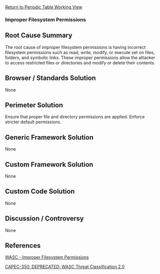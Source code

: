 [Return to Periodic Table Working
View](OWASP_Periodic_Table_of_Vulnerabilities#Periodic_Table_of_Vulnerabilities "wikilink")

### Improper Filesystem Permissions

## Root Cause Summary

The root cause of improper filesystem permissions is having incorrect
filesystem permissions such as read, write, modify, or execute set on
files, folders, and symbolic links. These improper permissions allow the
attacker to access restricted files or directories and modify or delete
their contents.

## Browser / Standards Solution

None

## Perimeter Solution

Ensure that proper file and directory permissions are applied. Enforce
stricter default permissions.

## Generic Framework Solution

None

## Custom Framework Solution

None

## Custom Code Solution

None

## Discussion / Controversy

None

## References

[WASC - Improper Filesystem
Permissions](http://projects.webappsec.org/w/page/13246932/Improper%20Filesystem%20Permissions)

[CAPEC-350: DEPRECATED: WASC Threat
Classification 2.0](http://capec.mitre.org/data/definitions/350.html)